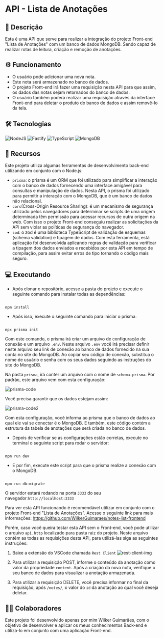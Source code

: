 # API - Lista de Anotações

## 📃 Descrição

Esta é uma API que serve para realizar a integração do projeto Front-end "Lista de Anotações" com um banco de dados MongoDB. Sendo capaz de realizar rotas de leitura, criação e remoção de anotações.

## ⚙ Funcionamento

- O usuário pode adicionar uma nova nota.
- Este nota será armazenado no banco de dados.
- O projeto Front-end irá fazer uma requisição nesta API para que assim, os dados das notas sejam retornados do banco de dados.
- O usuário também poderá realizar uma requisição através da interface Front-end para deletar o produto do banco de dados e assim removê-lo da tela.

## 🛠 Tecnologias

![NodeJS](https://img.shields.io/badge/node.js-6DA55F?style=for-the-badge&logo=node.js&logoColor=white) ![Fastify](https://img.shields.io/badge/fastify-%23000000.svg?style=for-the-badge&logo=fastify&logoColor=white) ![TypeScript](https://img.shields.io/badge/typescript-%23007ACC.svg?style=for-the-badge&logo=typescript&logoColor=white) ![MongoDB](https://img.shields.io/badge/MongoDB-%234ea94b.svg?style=for-the-badge&logo=mongodb&logoColor=white)

## 🧰 Recursos

Este projeto utiliza algumas ferramentas de desenvolvimento back-end utilizando em conjunto com o Node.js:

- `prisma`: o prisma é um ORM que foi utilizado para simplificar a interação com o banco de dados fornecendo uma interface amigável para consultas e manipulação de dados. Nesta API, o prisma foi utilizado para permitir a interação com o MongoDB, que é um banco de dados não relacional.
- `cors`(Cross-Origin Resource Sharing): é um mecanismo de segurança utilizado pelos navegadores para determinar se scripts de uma origem determinada têm permissão para acessar recursos de outra origem na web. Com isso o projeto Front-end conseguiu realizar as solicitações da API sem violar as políticas de segurança do navegador.
- `zod`: o zod é uma biblioteca TypeScript de validação de esquemas (schema validation) e tipagem de dados. Com esta ferramenta, está aplicação foi desenvolvida aplicando regras de validação para verificar a tipagem dos dados enviados e recebidos por esta API em tempo de compilação, para assim evitar erros de tipo tornando o código mais seguro.

## 💻 Executando

- Após clonar o repositório, acesse a pasta do projeto e execute o seguinte comando para instalar todas as dependências:

```

npm install

```

- Após isso, execute o seguinte comando para iniciar o prisma:

```

npx prisma init

```

Com este comando, o prisma irá criar um arquivo de configuração de conexão e um arquivo `.env`. Neste arquivo `.env` você irá precisar definir neste arquivo seu link de conexão ao banco de dados fornecido na sua conta no site do MongoDB. Ao copiar seu código de conexão, substitua o nome de usuário e senha com os seus dados seguindo as instruções do site do MongoDB.

Na pasta `prisma`, irá conter um arquivo com o nome de `schema.prisma`. Por padrão, este arquivo vem com esta configuração:

![prisma-code](https://imgur.com/7xc0sIX.png)

Você precisa garantir que os dados estejam assim:

![prisma-code2](https://imgur.com/RsYUi1k.png)

Com esta configuração, você informa ao prisma que o banco de dados ao qual ele vai se conectar é o MongoDB. E também, este código contém a estrutura da tabela de anotações que será criada no banco de dados.

- Depois de verificar se as configurações estão corretas, execute no terminal o seguinte script para rodar o servidor:

```

npm run dev

```

- E por fim, execute este script para que o prisma realize a conexão com o MongoDB.

```

npm run db:migrate

```

O servidor estará rodando na porta `3333` do seu navegador:`http://localhost:3333`

Para ver esta API funcionando é recomendável utilizar em conjunto com o projeto Front-end "Lista de Anotações". Acesse o seguinte link para mais informações: https://github.com/WilkerGuimaraes/notes-list-frontend

Porém, caso você queira testar esta API sem o Front-end, você pode utilizar o arquivo `api.http` localizado para pasta raiz do projeto. Neste arquivo contém as todas as requisições desta API, para utilizá-las siga as seguintes instruções:

1. Baixe a extensão do VSCode chamada `Rest Client`
   ![rest-client-img](https://imgur.com/bFStodZ.png)

2. Para utilizar a requisição POST, informe o conteúdo da anotação como valor da propriedade `content`. Após a criação da nova nota, verifique o seu banco de dados para visualizar a anotação armazenada.
3. Para utilizar a requisição DELETE, você precisa informar no final da requisição, após `/notes/`, o valor do `id` da anotação ao qual você deseja deletar.

## 🙋‍♂️ Colaboradores

Este projeto foi desenvolvido apenas por mim Wilker Guimarães, com o objetivo de desenvolver e aplicar os meus conhecimentos Back-end e utilizá-lo em conjunto com uma aplicação Front-end.

